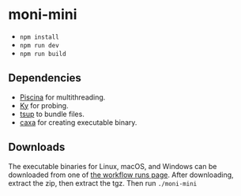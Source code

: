 # moni-mini

- `npm install`
- `npm run dev`
- `npm run build`

## Dependencies

- [Piscina](https://github.com/piscinajs/piscina) for multithreading.
- [Ky](https://github.com/sindresorhus/ky) for probing.
- [tsup](https://tsup.egoist.dev/#copy-files-to-output-directory) to bundle files.
- [caxa](https://github.com/leafac/caxa) for creating executable binary.

## Downloads

The executable binaries for Linux, macOS, and Windows can be downloaded from one of [the workflow runs page](https://github.com/nicnocquee/moni-mini/actions). After downloading, extract the zip, then extract the tgz. Then run `./moni-mini`
